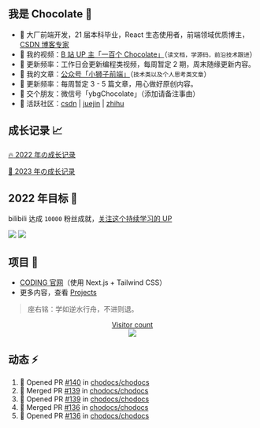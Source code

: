 ## 我是 Chocolate :chocolate_bar:

- :apple: 大厂前端开发，21 届本科毕业，React 生态使用者，前端领域优质博主，[CSDN 博客专家](https://chocolate.blog.csdn.net/)
- :cookie: 我的视频：[B 站 UP 主「一百个 Chocolate」](https://space.bilibili.com/351534170)（`读文档，学源码，前沿技术跟进`）
- :strawberry: 更新频率：工作日会更新编程类视频，每周暂定 2 期，周末随缘更新内容。
- :honey_pot: 我的文章：[公众号「小狮子前端」](https://img-blog.csdnimg.cn/img_convert/43c196751f4984c71011557d06e7e9b6.png)（`技术类以及个人思考类文章`）
- :strawberry: 更新频率：每周暂定 3 - 5 篇文章，用心做好原创内容。
- :tangerine: 交个朋友：微信号「ybgChocolate」（添加请备注事由）
- :watermelon: 活跃社区：[csdn](https://chocolate.blog.csdn.net/) | [juejin](https://juejin.im/user/2981531267112520) | [zhihu](https://www.zhihu.com/people/100chocolate)

## 成长记录 :chart_with_upwards_trend:

[:fire: 2022 年の成长记录](https://github.com/Chocolate1999/Chocolate-2022)

[:rocket: 2023 年の成长记录](https://github.com/users/Chocolate1999/projects/1)

## 2022 年目标 :dart:

bilibili 达成 `10000` 粉丝成就，[关注这个持续学习的 UP](https://space.bilibili.com/351534170)

<a href="https://space.bilibili.com/351534170"><img src="https://img.shields.io/badge/dynamic/json?labelColor=FE7398&logo=bilibili&logoColor=white&label=bilibili%20fans&color=00aeec&query=%24.data.totalSubs&url=https%3A%2F%2Fapi.spencerwoo.com%2Fsubstats%2F%3Fsource%3Dbilibili%26queryKey%3D351534170" /></a> <a href="https://github.com/Chocolate1999"><img src="https://img.shields.io/github/stars/Chocolate1999?color=faf408&label=github%20stars&logo=github" /></a>

## 项目 :tada:

- [CODING 官网](https://coding.net/)（使用 Next.js + Tailwind CSS）
- 更多内容，查看 [Projects](https://blog.yangchaoyi.vip/projects)

> 座右铭：学如逆水行舟，不进则退。

<a href="https://alili.tech"><p align="center"> Visitor count<br> <img src="https://profile-counter.glitch.me/Chocolate1999/count.svg" /></a>

## 动态 :zap:

<!--START_SECTION:activity-->
1. 💪 Opened PR [#140](https://github.com/chodocs/chodocs/pull/140) in [chodocs/chodocs](https://github.com/chodocs/chodocs)
2. 🎉 Merged PR [#139](https://github.com/chodocs/chodocs/pull/139) in [chodocs/chodocs](https://github.com/chodocs/chodocs)
3. 💪 Opened PR [#139](https://github.com/chodocs/chodocs/pull/139) in [chodocs/chodocs](https://github.com/chodocs/chodocs)
4. 🎉 Merged PR [#136](https://github.com/chodocs/chodocs/pull/136) in [chodocs/chodocs](https://github.com/chodocs/chodocs)
5. 💪 Opened PR [#136](https://github.com/chodocs/chodocs/pull/136) in [chodocs/chodocs](https://github.com/chodocs/chodocs)
<!--END_SECTION:activity-->
